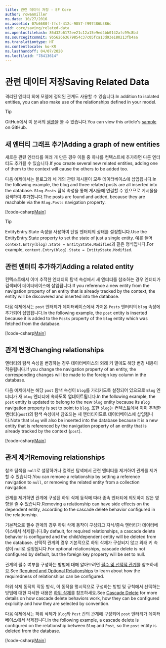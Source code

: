 ```yaml
---
title: 관련 데이터 저장 - EF Core
author: rowanmiller
ms.date: 10/27/2016
ms.assetid: 07b6680f-ffcf-412c-9857-f997486b386c
uid: core/saving/related-data
ms.openlocfilehash: 86d32b6172ee21c12a15e9ed4bb0142afc99c8bd
ms.sourcegitcommit: 9b562663679854c37c05fca13d93e180213fb4aa
ms.translationtype: HT
ms.contentlocale: ko-KR
ms.lasthandoff: 04/07/2020
ms.locfileid: "78413614"
---
```

# <a name="saving-related-data"></a><span data-ttu-id="b826e-102">관련 데이터 저장</span><span class="sxs-lookup"><span data-stu-id="b826e-102">Saving Related Data</span></span>

<span data-ttu-id="b826e-103">격리된 엔터티 외에 모델에 정의된 관계도 사용할 수 있습니다.</span><span class="sxs-lookup"><span data-stu-id="b826e-103">In addition to isolated entities, you can also make use of the relationships defined in your model.</span></span>

> [!TIP]  
> <span data-ttu-id="b826e-104">GitHub에서 이 문서의 [샘플](https://github.com/dotnet/EntityFramework.Docs/tree/master/samples/core/Saving/RelatedData/)을 볼 수 있습니다.</span><span class="sxs-lookup"><span data-stu-id="b826e-104">You can view this article's [sample](https://github.com/dotnet/EntityFramework.Docs/tree/master/samples/core/Saving/RelatedData/) on GitHub.</span></span>

## <a name="adding-a-graph-of-new-entities"></a><span data-ttu-id="b826e-105">새 엔터티 그래프 추가</span><span class="sxs-lookup"><span data-stu-id="b826e-105">Adding a graph of new entities</span></span>

<span data-ttu-id="b826e-106">새로운 관련 엔터티를 여러 개 만든 경우 이들 중 하나를 컨텍스트에 추가하면 다른 엔터티도 추가될 수 있습니다.</span><span class="sxs-lookup"><span data-stu-id="b826e-106">If you create several new related entities, adding one of them to the context will cause the others to be added too.</span></span>

<span data-ttu-id="b826e-107">다음 예제에서는 블로그와 세 개의 관련 게시물이 모두 데이터베이스에 삽입됩니다.</span><span class="sxs-lookup"><span data-stu-id="b826e-107">In the following example, the blog and three related posts are all inserted into the database.</span></span> <span data-ttu-id="b826e-108">`Blog.Posts` 탐색 속성을 통해 게시물에 연결할 수 있으므로 게시물을 검색하여 추가합니다.</span><span class="sxs-lookup"><span data-stu-id="b826e-108">The posts are found and added, because they are reachable via the `Blog.Posts` navigation property.</span></span>

[!code-csharp[Main](../../../samples/core/Saving/RelatedData/Sample.cs#AddingGraphOfEntities)]

> [!TIP]  
> <span data-ttu-id="b826e-109">EntityEntry.State 속성을 사용하여 단일 엔터티의 상태를 설정합니다.</span><span class="sxs-lookup"><span data-stu-id="b826e-109">Use the EntityEntry.State property to set the state of just a single entity.</span></span> <span data-ttu-id="b826e-110">예를 들어 `context.Entry(blog).State = EntityState.Modified`과 같은 형식입니다.</span><span class="sxs-lookup"><span data-stu-id="b826e-110">For example, `context.Entry(blog).State = EntityState.Modified`.</span></span>

## <a name="adding-a-related-entity"></a><span data-ttu-id="b826e-111">관련 엔터티 추가하기</span><span class="sxs-lookup"><span data-stu-id="b826e-111">Adding a related entity</span></span>

<span data-ttu-id="b826e-112">컨텍스트에서 이미 추적한 엔터티의 탐색 속성에서 새 엔터티를 참조하는 경우 엔터티가 검색되어 데이터베이스에 삽입됩니다.</span><span class="sxs-lookup"><span data-stu-id="b826e-112">If you reference a new entity from the navigation property of an entity that is already tracked by the context, the entity will be discovered and inserted into the database.</span></span>

<span data-ttu-id="b826e-113">다음 예제에서는 `post` 엔터티가 데이터베이스에서 가져온 `Posts` 엔터티의 `blog` 속성에 추가되어 삽입됩니다.</span><span class="sxs-lookup"><span data-stu-id="b826e-113">In the following example, the `post` entity is inserted because it is added to the `Posts` property of the `blog` entity which was fetched from the database.</span></span>

[!code-csharp[Main](../../../samples/core/Saving/RelatedData/Sample.cs#AddingRelatedEntity)]

## <a name="changing-relationships"></a><span data-ttu-id="b826e-114">관계 변경</span><span class="sxs-lookup"><span data-stu-id="b826e-114">Changing relationships</span></span>

<span data-ttu-id="b826e-115">엔터티의 탐색 속성을 변경하는 경우 데이터베이스의 외래 키 열에도 해당 변경 내용이 적용됩니다.</span><span class="sxs-lookup"><span data-stu-id="b826e-115">If you change the navigation property of an entity, the corresponding changes will be made to the foreign key column in the database.</span></span>

<span data-ttu-id="b826e-116">다음 예제에서는 해당 `post` 탐색 속성이 `blog`를 가리키도록 설정되어 있으므로 `Blog` 엔터티가 새 `blog` 엔터티에 속하도록 업데이트됩니다.</span><span class="sxs-lookup"><span data-stu-id="b826e-116">In the following example, the `post` entity is updated to belong to the new `blog` entity because its `Blog` navigation property is set to point to `blog`.</span></span> <span data-ttu-id="b826e-117">또한 `blog`는 컨텍스트에서 이미 추적한 엔터티(`post`)의 탐색 속성에서 참조되는 새 엔터티이므로 데이터베이스에 삽입됩니다.</span><span class="sxs-lookup"><span data-stu-id="b826e-117">Note that `blog` will also be inserted into the database because it is a new entity that is referenced by the navigation property of an entity that is already tracked by the context (`post`).</span></span>

[!code-csharp[Main](../../../samples/core/Saving/RelatedData/Sample.cs#ChangingRelationships)]

## <a name="removing-relationships"></a><span data-ttu-id="b826e-118">관계 제거</span><span class="sxs-lookup"><span data-stu-id="b826e-118">Removing relationships</span></span>

<span data-ttu-id="b826e-119">참조 탐색을 `null`로 설정하거나 컬렉션 탐색에서 관련 엔터티를 제거하여 관계를 제거할 수 있습니다.</span><span class="sxs-lookup"><span data-stu-id="b826e-119">You can remove a relationship by setting a reference navigation to `null`, or removing the related entity from a collection navigation.</span></span>

<span data-ttu-id="b826e-120">관계를 제거하면 관계에 구성된 하위 삭제 동작에 따라 종속 엔터티에 의도하지 않은 영향을 줄 수 있습니다.</span><span class="sxs-lookup"><span data-stu-id="b826e-120">Removing a relationship can have side effects on the dependent entity, according to the cascade delete behavior configured in the relationship.</span></span>

<span data-ttu-id="b826e-121">기본적으로 필수 관계의 경우 하위 삭제 동작이 구성되고 자식/종속 엔터티가 데이터베이스에서 삭제됩니다.</span><span class="sxs-lookup"><span data-stu-id="b826e-121">By default, for required relationships, a cascade delete behavior is configured and the child/dependent entity will be deleted from the database.</span></span> <span data-ttu-id="b826e-122">선택적 관계의 경우 기본적으로 하위 삭제가 구성되지 않고 외래 키 속성이 null로 설정됩니다.</span><span class="sxs-lookup"><span data-stu-id="b826e-122">For optional relationships, cascade delete is not configured by default, but the foreign key property will be set to null.</span></span>

<span data-ttu-id="b826e-123">관계의 필수 여부를 구성하는 방법에 대해 알아보려면 [필수 및 선택적 관계](../modeling/relationships.md#required-and-optional-relationships)를 참조하세요.</span><span class="sxs-lookup"><span data-stu-id="b826e-123">See [Required and Optional Relationships](../modeling/relationships.md#required-and-optional-relationships) to learn about how the requiredness of relationships can be configured.</span></span>

<span data-ttu-id="b826e-124">하위 삭제 동작의 작동 방식, 이 동작을 명시적으로 구성하는 방법 및 규칙에서 선택하는 방법에 대한 자세한 내용은 [하위 삭제](cascade-delete.md)를 참조하세요.</span><span class="sxs-lookup"><span data-stu-id="b826e-124">See [Cascade Delete](cascade-delete.md) for more details on how cascade delete behaviors work, how they can be configured explicitly and  how they are selected by convention.</span></span>

<span data-ttu-id="b826e-125">다음 예제에서는 하위 삭제가 `Blog`와 `Post` 간의 관계에 구성되어 `post` 엔터티가 데이터베이스에서 삭제됩니다.</span><span class="sxs-lookup"><span data-stu-id="b826e-125">In the following example, a cascade delete is configured on the relationship between `Blog` and `Post`, so the `post` entity is deleted from the database.</span></span>

[!code-csharp[Main](../../../samples/core/Saving/RelatedData/Sample.cs#RemovingRelationships)]
